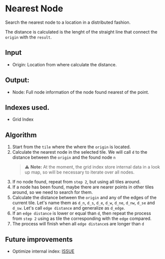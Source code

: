 # Nearest Node
Search the nearest node to a location in a distributed fashion.

The distance is calculated is the lenght of the straight line that
connect the `origin` with the `result`.

## Input
- Origin: Location from where calculate the distance.

## Output:
- Node: Full node information of the node found nearest of the point.

## Indexes used.
- Grid Index

## Algorithm

1. Start from the `tile` where the where the `origin` is located.
2. Calculate the nearest node in the selected tile. We will call `d` to
   the distance between the `origin` and the found node `n`
   > :warning: **Note:** At the moment, the grid index store internal
   data in a look up map, so will be necessary to iterate over all
   nodes.
3. If no node found, repeat from `step 2`, but using all tiles around.
4. If a node has been found, maybe there are nearer points in other
   tiles around, so we need to search for them.
3. Calculate the distance between the `origin` and any of the edges of
   the current tile. Let's name them as `d_n`, `d_s`, `d_e`, `d_w`,
   `d_ne`, `d_nw`, `d_se` and `d_sw`. Let's call `edge distance` and
   generalize as `d_edge`.
4. If an `edge distance` is lower or equal than `d`, then repeat the
   process from `step 2` using as tile the corresponding with the `edge`
   compared.
5. The process will finish when all `edge distance`s are longer than `d`

## Future improvements
- Optimize internal index: [ISSUE](https://github.com/angelcervera/simplexspatial/issues/41)
